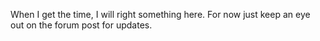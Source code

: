 When I get the time, I will right something here. For now just keep an eye out on the forum post for updates.